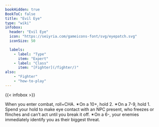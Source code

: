 ```yaml
---
bookHidden: true
BookToC: false
title: "Evil Eye"
type: "wiki"
infobox:
  header: "Evil Eye"
  icon: "https://seiyria.com/gameicons-font/svg/eyepatch.svg"
  iconSize: 50

  labels:
    - label: "Type"
      item: "Expert"
    - label: "Class"
      item: "[Fighter](/fighter/)"
also:
    - "Fighter"
    - "how-to-play"
---
```


{{< infobox >}}

When you enter combat, roll+CHA. ✴On a 10+, hold 2. ✴On a 7-9, hold 1. Spend your hold to make eye contact with an NPC present, who freezes or flinches and can’t act until you break it off. ✴On a 6-, your enemies immediately identify you as their biggest threat.